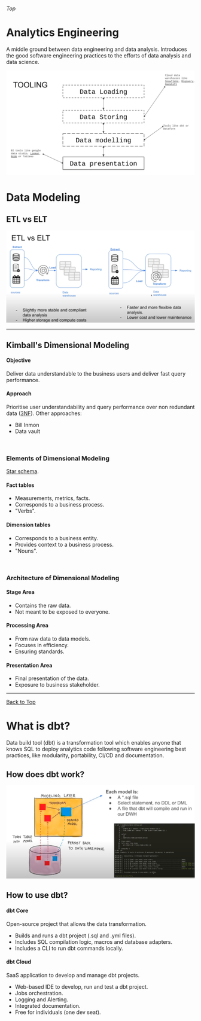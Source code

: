 ###### Top

# Analytics Engineering

A middle ground between data engineering and data analysis.
Introduces the good software engineering practices to the efforts of data analysis and data science.

![](img/tools.png)
<br/>

# Data Modeling

## ETL vs ELT

![](img/etl-elt.png)

---
## Kimball's Dimensional Modeling

#### Objective
Deliver data understandable to the business users and deliver fast query performance.

#### Approach
Prioritise user understandability and query performance over non redundant data ([3NF](https://en.wikipedia.org/wiki/Third_normal_form)).
Other approaches:
- Bill Inmon
- Data vault

<br/>

### Elements of Dimensional Modeling
[Star schema](https://en.wikipedia.org/wiki/Star_schema).


#### Fact tables
- Measurements, metrics, facts.
- Corresponds to a business process.
- "Verbs".

#### Dimension tables
- Corresponds to a business entity.
- Provides context to a business process.
- "Nouns".

<br/>

### Architecture of Dimensional Modeling
#### Stage Area
- Contains the raw data.
- Not meant to be exposed to everyone.

#### Processing Area
- From raw data to data models.
- Focuses in efficiency.
- Ensuring standards.

#### Presentation Area
- Final presentation of the data.
- Exposure to business stakeholder.

---
[Back to Top](#Top)
<br/>

# What is dbt?

Data build tool (dbt) is a transformation tool which enables anyone that knows SQL to deploy analytics code following software engineering best practices, like modularity, portability, CI/CD and documentation.

## How does dbt work?

![](img/how-dbt-works.png)
<br/>

## How to use dbt?

#### dbt Core
Open-source project that allows the data transformation.
- Builds and runs a dbt project (.sql and .yml files).
- Includes SQL compilation logic, macros and database adapters.
- Includes a CLI to run dbt commands locally.

#### dbt Cloud
SaaS application to develop and manage dbt projects.
- Web-based IDE to develop, run and test a dbt project.
- Jobs orchestration.
- Logging and Alerting.
- Integrated documentation.
- Free for individuals (one dev seat).





